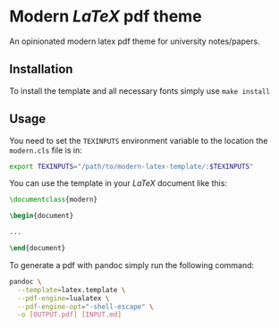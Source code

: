# **Modern** *LaTeX* pdf theme

An opinionated modern latex pdf theme for university notes/papers.

## Installation

To install the template and all necessary fonts simply use `make install`

## Usage

You need to set the `TEXINPUTS` environment variable to the location
the `modern.cls` file is in:

```sh
export TEXINPUTS="/path/to/modern-latex-template/:$TEXINPUTS"
```

You can use the template in your *LaTeX* document like this:

```tex
\documentclass{modern}

\begin{document}

...

\end{document}

```

To generate a pdf with pandoc simply run the following command:

```sh
pandoc \
  --template=latex.template \
  --pdf-engine=lualatex \
  --pdf-engine-opt="-shell-escape" \
  -o [OUTPUT.pdf] [INPUT.md]
```
